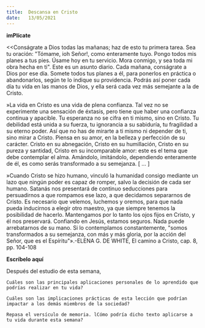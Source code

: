 ```yaml
---
title:  Descansa en Cristo
date:   13/05/2021
---
```


**imPlícate**

<<Conságrate a Dios todas las mañanas; haz de esto tu primera tarea. Sea tu oración: "Tómame, ioh Señor!, como enteramente tuyo. Pongo todos mis planes a tus pies. Úsame hoy en tu servicio. Mora conmigo, y sea toda mi obra hecha en ti". Este es un asunto diario. Cada mañana, conságrate a Dios por ese día. Somete todos tus planes a él, para ponerlos en práctica o abandonarlos, según te lo indique su providencia. Podrás así poner cada día tu vida en las manos de Dios, y ella será cada vez más semejante a la de Cristo.

»La vida en Cristo es una vida de plena confianza. Tal vez no se experimente una sensación de éxtasis, pero tiene que haber una confianza continua y apacible. Tu esperanza no se cifra en ti mismo, sino en Cristo. Tu debilidad está unida a su fuerza, tu ignorancia a su sabiduría, tu fragilidad a su eterno poder. Así que no has de mirarte a ti mismo ni depender de ti, sino mirar a Cristo. Piensa en su amor, en la belleza y perfección de su carácter. Cristo en su abnegación, Cristo en su humillación, Cristo en su pureza y santidad, Cristo en su incomparable amor: este es el tema que debe contemplar el alma. Amándolo, imitándolo, dependiendo enteramente de él, es como serás transformado a su semejanza. [ ... ]

»Cuando Cristo se hizo humano, vinculó la humanidad consigo mediante un lazo que ningún poder es capaz de romper, salvo la decisión de cada ser humano. Satanás nos presentará de continuo seducciones para persuadirnos a que rompamos ese lazo, a que decidamos separarnos de Cristo. Es necesario que velemos, luchemos y oremos, para que nada pueda inducirnos a elegir otro maestro, ya que siempre tenemos la posibilidad de hacerlo. Mantengamos por lo tanto los ojos fijos en Cristo, y él nos preservará. Confiando en Jesús, estamos seguros. Nada puede arrebatarnos de su mano. Si lo contemplamos constantemente, "somos transformados a su semejanza, con más y más gloria, por la acción del Señor, que es el Espíritu"».-ELENA G. DE WHITE, El camino a Cristo, cap. 8, pp. 104-108

**Escríbelo aquí**

Después del estudio de esta semana,

`Cuáles son las principales aplicaciones personales de lo aprendido que podrías realizar en tu vida?`

`Cuáles son las implicaciones prácticas de esta lección que podrían impactar a los demás miembros de la sociedad?`

`Repasa el versículo de memoria. lCómo podría dicho texto aplicarse a tu vida durante esta semana?`
